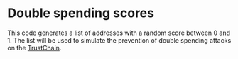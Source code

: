 # Double spending scores

This code generates a list of addresses with a random score between 0 and 1. The list will be used to simulate the prevention of double spending attacks on the [TrustChain](https://github.com/Tribler/trustchain-superapp).
